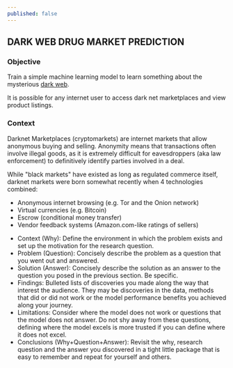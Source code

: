 ```yaml
---
published: false
---
```

## DARK WEB DRUG MARKET PREDICTION

### Objective

Train a simple machine learning model to learn something about the mysterious [dark web](https://en.wikipedia.org/wiki/Dark_web).

It is possible for any internet user to access dark net marketplaces and view product listings.

### Context
Darknet Marketplaces (cryptomarkets) are internet markets that allow anonymous buying and selling. Anonymity means that transactions often involve illegal goods, as it is extremely difficult for eavesdroppers (aka law enforcement) to definitively identify parties involved in a deal. 

While "black markets" have existed as long as regulated commerce itself, darknet markets were born somewhat recently when 4 technologies combined:

* Anonymous internet browsing (e.g. Tor and the Onion network)
* Virtual currencies (e.g. Bitcoin)
* Escrow (conditional money transfer)
* Vendor feedback systems (Amazon.com-like ratings of sellers)






- Context (Why): Define the environment in which the problem exists and set up the motivation for the research question.
- Problem (Question): Concisely describe the problem as a question that you went out and answered.
- Solution (Answer): Concisely describe the solution as an answer to the question you posed in the previous section. Be specific.
- Findings: Bulleted lists of discoveries you made along the way that interest the audience. They may be discoveries in the data, methods that did or did not work or the model performance benefits you achieved along your journey.
- Limitations: Consider where the model does not work or questions that the model does not answer. Do not shy away from these questions, defining where the model excels is more trusted if you can define where it does not excel.
- Conclusions (Why+Question+Answer): Revisit the why, research question and the answer you discovered in a tight little package that is easy to remember and repeat for yourself and others.
